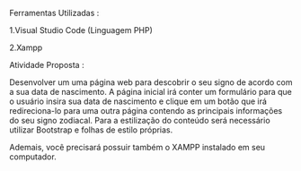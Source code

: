 Ferramentas Utilizadas :

1.Visual Studio Code (Linguagem PHP)

2.Xampp


Atividade Proposta :

Desenvolver um uma página web para descobrir o seu signo de acordo com a sua data de 
nascimento. A página inicial irá conter um formulário para que o usuário insira sua data de 
nascimento e clique em um botão que irá redireciona-lo para uma outra página contendo as 
principais informações do seu signo zodiacal. Para a estilização do conteúdo será necessário utilizar 
Bootstrap e folhas de estilo próprias.

Ademais, você precisará possuir também o XAMPP instalado em seu computador.
